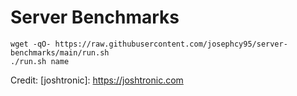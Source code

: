 # Server Benchmarks

```
wget -qO- https://raw.githubusercontent.com/josephcy95/server-benchmarks/main/run.sh
./run.sh name
```


Credit:
[joshtronic]: https://joshtronic.com

